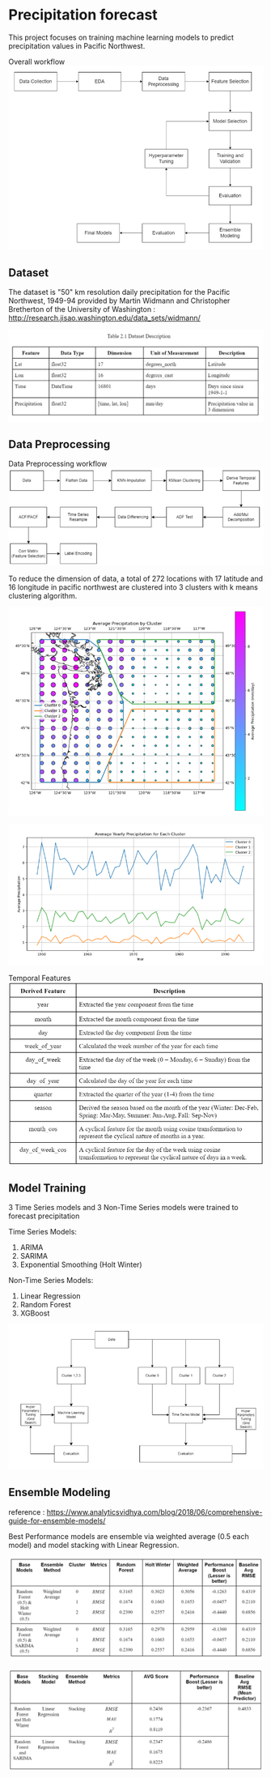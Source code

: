 # Precipitation forecast

This project focuses on training machine learning models to predict precipitation values in Pacific Northwest. 

Overall workflow
![overall workflow](image-8.png)

## Dataset

The dataset is "50" km resolution daily precipitation for the Pacific Northwest, 1949-94 provided by Martin Widmann and Christopher Bretherton of the University of Washington : http://research.jisao.washington.edu/data_sets/widmann/

![Dataset](image.png)

## Data Preprocessing

Data Preprocessing workflow
![Data Preprocessing workflow](image-4.png)

To reduce the dimension of data, a total of 272 locations with 17 latitude and 16 longitude in pacific northwest are clustered into 3 clusters with k means clustering algorithm.

![clustered](image-1.png)

![Average Precipitation](image-2.png)

Temporal Features
![Derived Temporal Features from time](image-3.png)

## Model Training 

3 Time Series models and 3 Non-Time Series models were trained to forecast precipitation

Time Series Models:
1. ARIMA
2. SARIMA
3. Exponential Smoothing (Holt Winter)

Non-Time Series Models:
1. Linear Regression
2. Random Forest
3. XGBoost

![Model Training Workflow](image-5.png)

## Ensemble Modeling 
reference : https://www.analyticsvidhya.com/blog/2018/06/comprehensive-guide-for-ensemble-models/

Best Performance models are ensemble via weighted average (0.5 each model) and model stacking with Linear Regression. 

![weighted average](image-6.png)

![model stacking](image-7.png)





